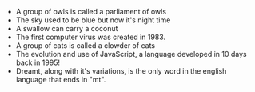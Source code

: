- A group of owls is called a parliament of owls
- The sky used to be blue but now it's night time
- A swallow can carry a coconut
- The first computer virus was created in 1983.
- A group of cats is called a clowder of cats
- The evolution and use of JavaScript, a language developed in 10 days back in 1995!
- Dreamt, along with it's variations, is the only word in the english language that ends in "mt".
